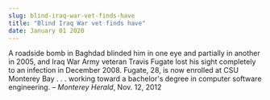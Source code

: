 ```yaml
---
slug: blind-iraq-war-vet-finds-have
title: "Blind Iraq War vet finds have"
date: January 01 2020
---
```


 
<p>
  A roadside bomb in Baghdad blinded him in one eye and partially in another in
  2005, and Iraq War Army veteran Travis Fugate lost his sight completely to an
  infection in December 2008. Fugate, 28, is now enrolled at CSU Monterey Bay .
  . . working toward a bachelor's degree in computer software engineering. –
  <em>Monterey Herald</em>, Nov. 12, 2012
</p>
 
